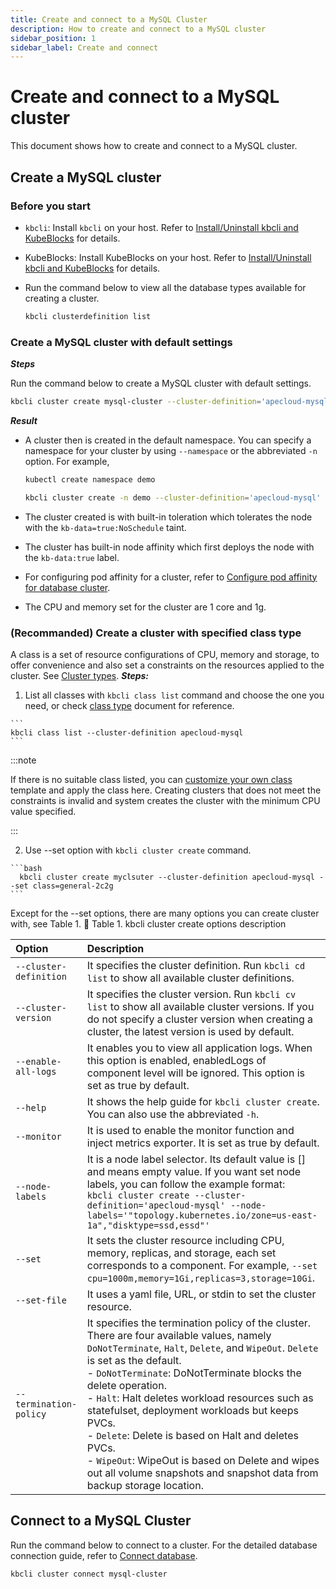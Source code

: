 ```yaml
---
title: Create and connect to a MySQL Cluster
description: How to create and connect to a MySQL cluster
sidebar_position: 1
sidebar_label: Create and connect
---
```


# Create and connect to a MySQL cluster

This document shows how to create and connect to a MySQL cluster.

## Create a MySQL cluster

### Before you start

* `kbcli`: Install `kbcli` on your host. Refer to [Install/Uninstall kbcli and KubeBlocks](./../../installation/install-and-uninstall-kbcli-and-kubeblocks.md) for details.
* KubeBlocks: Install KubeBlocks on your host. Refer to [Install/Uninstall kbcli and KubeBlocks](./../../installation/install-and-uninstall-kbcli-and-kubeblocks.md) for details.
* Run the command below to view all the database types available for creating a cluster.

  ```bash
  kbcli clusterdefinition list
  ```

### Create a MySQL cluster with default settings

***Steps***

 Run the command below to create a MySQL cluster with default settings.

   ```bash
   kbcli cluster create mysql-cluster --cluster-definition='apecloud-mysql'
   ```

   ***Result***

* A cluster then is created in the default namespace. You can specify a namespace for your cluster by using `--namespace` or the abbreviated `-n` option. For example,

     ```bash
     kubectl create namespace demo

     kbcli cluster create -n demo --cluster-definition='apecloud-mysql'
     ```

* The cluster created is with built-in toleration which tolerates the node with the `kb-data=true:NoSchedule` taint.
* The cluster has built-in node affinity which first deploys the node with the `kb-data:true` label.
* For configuring pod affinity for a cluster, refer to [Configure pod affinity for database cluster](../../resource-scheduling/resource-scheduling.md).
* The CPU and memory set for the cluster are 1 core and 1g.
  
### (Recommanded) Create a cluster with specified class type

   A class is a set of resource configurations of CPU, memory and storage, to offer convenience and also set a constraints on the resources applied to the cluster. See [Cluster types](user_docs/kubeblocks-for-mysql/cluster-type/cluster-types.md).
  ***Steps:***

  1. List all classes with ```kbcli class list``` command and choose the one you need, or check [class type](user_docs/kubeblocks-for-mysql/cluster-type/cluster-types.md) document for reference.

    ```
    kbcli class list --cluster-definition apecloud-mysql  
    ```

  :::note
  
   If there is no suitable class listed, you can [customize your own class](user_docs/kubeblocks-for-mysql/cluster-type/customize-class-type.md) template and apply the class here.
    Creating clusters that does not meet the constraints is invalid and system creates the cluster with the minimum CPU value specified.

  :::

   2. Use --set option with `kbcli cluster create` command.

    ```bash
      kbcli cluster create myclsuter --cluster-definition apecloud-mysql --set class=general-2c2g
    ```

Except for the --set options, there are many options you can create cluster with, see Table 1.
📎 Table 1. kbcli cluster create options description

| Option                 | Description                                                                                                                                                                                                                                                                                                                                                                                                                                                                                                                                                     |
|:-----------------------|:----------------------------------------------------------------------------------------------------------------------------------------------------------------------------------------------------------------------------------------------------------------------------------------------------------------------------------------------------------------------------------------------------------------------------------------------------------------------------------------------------------------------------------------------------------------|
| `--cluster-definition` | It specifies the cluster definition. Run `kbcli cd list` to show all available cluster definitions.                                                                                                                                                                                                                                                                                                                                                                                                                                                             |
| `--cluster-version`    | It specifies the cluster version. Run `kbcli cv list` to show all available cluster versions. If you do not specify a cluster version when creating a cluster, the latest version is used by default.                                                                                                                                                                                                                                                                                                                                                           |
| `--enable-all-logs`    | It enables you to view all application logs. When this option is enabled, enabledLogs of component level will be ignored. This option is set as true by default.                                                                                                                                                                                                                                                                                                                                                                                                |
| `--help`               | It shows the help guide for `kbcli cluster create`. You can also use the abbreviated `-h`.                                                                                                                                                                                                                                                                                                                                                                                                                                                                      |
| `--monitor`            | It is used to enable the monitor function and inject metrics exporter. It is set as true by default.                                                                                                                                                                                                                                                                                                                                                                                                                                                            |
| `--node-labels`        | It is a node label selector. Its default value is [] and means empty value. If you want set node labels, you can follow the example format: <br />```kbcli cluster create --cluster-definition='apecloud-mysql' --node-labels='"topology.kubernetes.io/zone=us-east-1a","disktype=ssd,essd"'```                                                                                                                                                                                                                                                                 |
| `--set`                | It sets the cluster resource including CPU, memory, replicas, and storage, each set corresponds to a component. For example, `--set cpu=1000m,memory=1Gi,replicas=3,storage=10Gi`.                                                                                                                                                                                                                                                                                                                                                                              |
| `--set-file`           | It uses a yaml file, URL, or stdin to set the cluster resource.                                                                                                                                                                                                                                                                                                                                                                                                                                                                                                 |
| `--termination-policy` | It specifies the termination policy of the cluster. There are four available values, namely `DoNotTerminate`, `Halt`, `Delete`, and `WipeOut`. `Delete` is set as the default. <br /> - `DoNotTerminate`: DoNotTerminate blocks the delete operation. <br /> - `Halt`: Halt deletes workload resources such as statefulset, deployment workloads but keeps PVCs. <br /> - `Delete`: Delete is based on Halt and deletes PVCs. <br /> - `WipeOut`: WipeOut is based on Delete and wipes out all volume snapshots and snapshot data from backup storage location. |

## Connect to a MySQL Cluster

Run the command below to connect to a cluster. For the detailed database connection guide, refer to [Connect database](./../../connect_database/overview-of-database-connection.md).

```bash
kbcli cluster connect mysql-cluster
```

